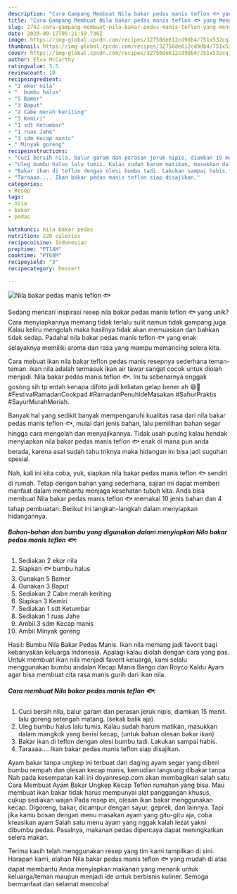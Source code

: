 ```yaml
---
description: "Cara Gampang Membuat Nila bakar pedas manis teflon 🐟 yang Menggugah Selera"
title: "Cara Gampang Membuat Nila bakar pedas manis teflon 🐟 yang Menggugah Selera"
slug: 2742-cara-gampang-membuat-nila-bakar-pedas-manis-teflon-yang-menggugah-selera
date: 2020-09-17T05:21:59.736Z
image: https://img-global.cpcdn.com/recipes/32750de612cd9db4/751x532cq70/nila-bakar-pedas-manis-teflon-🐟-foto-resep-utama.jpg
thumbnail: https://img-global.cpcdn.com/recipes/32750de612cd9db4/751x532cq70/nila-bakar-pedas-manis-teflon-🐟-foto-resep-utama.jpg
cover: https://img-global.cpcdn.com/recipes/32750de612cd9db4/751x532cq70/nila-bakar-pedas-manis-teflon-🐟-foto-resep-utama.jpg
author: Elva McCarthy
ratingvalue: 3.5
reviewcount: 10
recipeingredient:
- "2 ekor nila"
- "  bumbu halus"
- "5 Bamer"
- "3 Baput"
- "2 Cabe merah keriting"
- "3 Kemiri"
- "1 sdt Ketumbar"
- "1 ruas Jahe"
- "3 sdm Kecap manis"
- " Minyak goreng"
recipeinstructions:
- "Cuci bersih nila, balur garam dan perasan jeruk nipis, diamkan 15 menit. lalu goreng setengah matang. (sekali balik aja)"
- "Uleg bumbu halus lalu tumis. Kalau sudah harum matikan, masukkan dalam mangkok yang berisi kecap, (untuk bahan olesan bakar ikan)"
- "Bakar ikan di teflon dengan olesi bumbu tadi. Lakukan sampai habis."
- "Taraaaa.... Ikan bakar pedas manis teflon siap disajikan."
categories:
- Resep
tags:
- nila
- bakar
- pedas

katakunci: nila bakar pedas 
nutrition: 220 calories
recipecuisine: Indonesian
preptime: "PT14M"
cooktime: "PT60M"
recipeyield: "3"
recipecategory: Dessert

---
```



![Nila bakar pedas manis teflon 🐟](https://img-global.cpcdn.com/recipes/32750de612cd9db4/751x532cq70/nila-bakar-pedas-manis-teflon-🐟-foto-resep-utama.jpg)

Sedang mencari inspirasi resep nila bakar pedas manis teflon 🐟 yang unik? Cara menyiapkannya memang tidak terlalu sulit namun tidak gampang juga. Kalau keliru mengolah maka hasilnya tidak akan memuaskan dan bahkan tidak sedap. Padahal nila bakar pedas manis teflon 🐟 yang enak selayaknya memiliki aroma dan rasa yang mampu memancing selera kita.

Cara mebuat ikan nila bakar teflon pedas manis resepnya sederhana teman-teman. ikan nila adalah termasuk ikan air tawar sangat cocok untuk diolah menjadi. Nila bakar pedas manis teflon 🐟. Ini tu sebenarnya enggak gosong sih tp entah kenapa difoto jadi keliatan gelap bener ah 😄🙈 #FestivalRamadanCookpad #RamadanPenuhIdeMasakan #SahurPraktis #SayurMurahMeriah.

Banyak hal yang sedikit banyak mempengaruhi kualitas rasa dari nila bakar pedas manis teflon 🐟, mulai dari jenis bahan, lalu pemilihan bahan segar hingga cara mengolah dan menyajikannya. Tidak usah pusing kalau hendak menyiapkan nila bakar pedas manis teflon 🐟 enak di mana pun anda berada, karena asal sudah tahu triknya maka hidangan ini bisa jadi suguhan spesial.


Nah, kali ini kita coba, yuk, siapkan nila bakar pedas manis teflon 🐟 sendiri di rumah. Tetap dengan bahan yang sederhana, sajian ini dapat memberi manfaat dalam membantu menjaga kesehatan tubuh kita. Anda bisa membuat Nila bakar pedas manis teflon 🐟 memakai 10 jenis bahan dan 4 tahap pembuatan. Berikut ini langkah-langkah dalam menyiapkan hidangannya.

<!--inarticleads1-->

##### Bahan-bahan dan bumbu yang digunakan dalam menyiapkan Nila bakar pedas manis teflon 🐟:

1. Sediakan 2 ekor nila
1. Siapkan  🐟 bumbu halus
1. Gunakan 5 Bamer
1. Gunakan 3 Baput
1. Sediakan 2 Cabe merah keriting
1. Siapkan 3 Kemiri
1. Sediakan 1 sdt Ketumbar
1. Sediakan 1 ruas Jahe
1. Ambil 3 sdm Kecap manis
1. Ambil  Minyak goreng


Hasil: Bumbu Nila Bakar Pedas Manis. Ikan nila memang jadi favorit bagi kebanyakan keluarga Indonesia. Apalagi kalau diolah dengan cara yang pas. Untuk membuat ikan nila menjadi favorit keluarga, kami selalu menggunakan bumbu andalan Kecap Manis Bango dan Royco Kaldu Ayam agar bisa membuat cita rasa manis gurih dari ikan nila. 

<!--inarticleads2-->

##### Cara membuat Nila bakar pedas manis teflon 🐟:

1. Cuci bersih nila, balur garam dan perasan jeruk nipis, diamkan 15 menit. lalu goreng setengah matang. (sekali balik aja)
1. Uleg bumbu halus lalu tumis. Kalau sudah harum matikan, masukkan dalam mangkok yang berisi kecap, (untuk bahan olesan bakar ikan)
1. Bakar ikan di teflon dengan olesi bumbu tadi. Lakukan sampai habis.
1. Taraaaa.... Ikan bakar pedas manis teflon siap disajikan.


Ayam bakar tanpa ungkep ini terbuat dari daging ayam segar yang diberi bumbu rempah dan olesan kecap manis, kemudian langsung dibakar tanpa Nah pada kesempatan kali ini doyanresep.com akan membagikan salah satu Cara Membuat Ayam Bakar Ungkep Kecap Teflon rumahan yang bisa. Mau membuat ikan bakar tidak harus mempunyai alat panggangan khusus, cukup sediakan wajan Pada resep ini, olesan ikan bakar menggunakan kecap. Digoreng, bakar, dicampur dengan sayur, geprek, dan lainnya. Tapi jika kamu bosan dengan menu masakan ayam yang gitu-gitu aja, coba kreasikan ayam Salah satu menu ayam yang nggak kalah lezat yakni dibumbu pedas. Pasalnya, makanan pedas dipercaya dapat meningkatkan selera makan. 

Terima kasih telah menggunakan resep yang tim kami tampilkan di sini. Harapan kami, olahan Nila bakar pedas manis teflon 🐟 yang mudah di atas dapat membantu Anda menyiapkan makanan yang menarik untuk keluarga/teman maupun menjadi ide untuk berbisnis kuliner. Semoga bermanfaat dan selamat mencoba!
